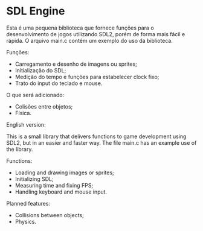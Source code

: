 # SDL Engine

Esta é uma pequena biblioteca que fornece funções para o desenvolvimento de jogos utilizando SDL2, porém de
forma mais fácil e rápida. O arquivo main.c contém um exemplo do uso da biblioteca. 

Funções:

- Carregamento e desenho de imagens ou sprites;
- Initialização do SDL;
- Medição do tempo e funções para estabelecer clock fixo;
- Trato do input do teclado e mouse.

O que será adicionado:

- Colisões entre objetos;
- Física.

English version:

This is a small library that delivers functions to game development using SDL2, but in an easier and faster way.
The file main.c has an example use of the library.

Functions:

- Loading and drawing images or sprites;
- Initializing SDL;
- Measuring time and fixing FPS;
- Handling keyboard and mouse input.

Planned features:

- Collisions between objects;
- Physics.
